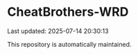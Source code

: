 # CheatBrothers-WRD

Last updated: 2025-07-14 20:30:13

This repository is automatically maintained.
